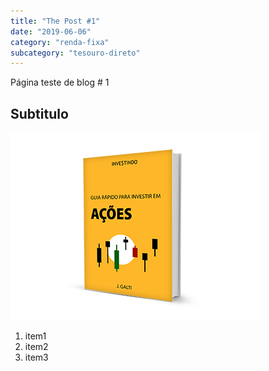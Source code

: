 ```yaml
---
title: "The Post #1"
date: "2019-06-06"
category: "renda-fixa"
subcategory: "tesouro-direto"
---
```


Página teste de blog # 1

## Subtitulo

![Capa do Livro](./capa-livro-acoes.jpg)

1. item1
2. item2
3. item3